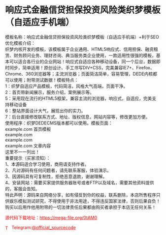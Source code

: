 # 响应式金融信贷担保投资风险类织梦模板（自适应手机端）

模板名称：响应式金融信贷担保投资风险类织梦模板（自适应手机端）+利于SEO优化模板介绍：<br>织梦内核开发的模板，该模板属于企业通用、HTML5响应式、信用担保、融资租赁、财务顾问业务、理财咨询、典当服务类企业使用，一款适用性很强的模板，基本可以适合各行业的企业网站！响应式自适应各种移动设备，同一个后台，数据即时同步，简单适用！原创设计、手工书写DIV+CSS，完美兼容IE7+、Firefox、Chrome、360浏览器等；主流浏览器；页面简洁简单，容易管理，DEDE内核都可以使用；附带测试数据！模板特点：<br>1：织梦自适应产品模板，代码简洁，风格大气高端，页面干净。<br>2：首页带新闻展示，服务介绍，案例展示等。<br>5：采用现在流行的HTML5框架，兼容主流的浏览器，响应式，自适应，完美支持移动设备<br>6：整站界面设计大气，展现出你的实力。<br>7：后台直接修改联系方式、地址、版权信息，网站内容等，修改更加方便。<br>使用程序：织梦DEDECMS版本都可以使用。模板页面：<br>example.com 首页模板<br>example.com<br>example.com<br>example.com 文章内容<br>这里不一一列出！<br>重要提示（买家须知）：<br>1、本源码适合学习使用，商用请支持作者。<br>2、凡对源码有任何问题者，请先联系客服，体验演示。<br>3、因源码具有可复制性，拒绝恶意退款，谢谢理解。<br>4、安装网站：需要买家提供服务器账号或者FTP以及域名，需要其他资料提供的，客服会告知。<br>特此声明：源码来自网络分享，如有侵反到你的权益，联系删除，本店所售程序只供娱乐模拟测试研究，不得使用于非法用途，不得违反国家法律，否则后果自负！购买以后用作他用附带的一切法律责任后果都由购买者承担于本店无任何关系！<br>


<p style="color: red;">源代码下载地址：<a href="https://mega-file.org/0tAM0" style="color: red;">https://mega-file.org/0tAM0</a></p><p style="color: red;"><img src="https://cdn-icons-png.flaticon.com/512/2111/2111646.png" alt="Telegram Icon" style="width: 16px; vertical-align: middle; margin-right: 5px;">Telegram:<a href="https://t.me/official_sourcecode" style="color: red;">@official_sourcecode</a></p>